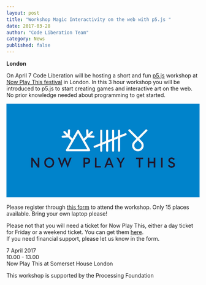 ```yaml
---
layout: post
title: "Workshop Magic Interactivity on the web with p5.js "
date: 2017-03-28
author: "Code Liberation Team"
category: News
published: false
---
```

**London**

On April 7 Code Liberation will be hosting a short and fun [p5.js](http://p5js.org) workshop at [Now Play This festival](http://nowplaythis.net) in London.
In this 3 hour workshop you will be introduced to p5.js to start creating games and interactive art on the web. No prior knowledge needed about programming to get started.

![Now Play This](/img/blog/2017-news/03/NPT.jpg)

Please register through [this form](https://docs.google.com/forms/d/e/1FAIpQLSc3BB36AXdxvdtxLWBiFMC46hiI_6TE02niL2Bpw2s9L4enyg/viewform?c=0&w=1) to attend the workshop.
Only 15 places available. Bring your own laptop please!

Please not that you will need a ticket for Now Play This, either a day ticket for Friday or a weekend ticket. You can get them [here]( https://www.somersethouse.org.uk/whats-on/now-play-this).  
If you need financial support, please let us know in the form.

7 April 2017  
10.00 - 13.00  
Now Play This at Somerset House London


This workshop is supported by the Processing Foundation
